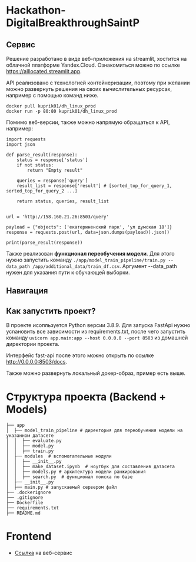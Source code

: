 # Hackathon-DigitalBreakthroughSaintP
## Сервис

Решение разработано в виде веб-приложения на streamlit, хостится на облачной платформе Yandex.Cloud. Ознакомиться можно по ссылке https://alllocated.streamlit.app.

API реализовано с технологией контейнеризации, поэтому при желании можно развернуть решения на своих вычислительных ресурсах, например с помощью команд ниже.
```
docker pull kuprik01/dh_linux_prod
docker run -p 80:80 kuprik01/dh_linux_prod
```
Помимо веб-версии, также можно напрямую обращаться к API, например: 
```python3
import requests
import json

def parse_result(response):
    status = response['status']
    if not status:
        return "Empty result"
    
    queries = response['query']
    result_list = response['result'] # [sorted_top_for_query_1, sorted_top_for_query_2 ...]

    return status, queries, result_list


url = 'http://158.160.21.26:8503/query'

payload = {"objects": ['екатериненский парк', 'ул думская 18']}
response = requests.post(url, data=json.dumps(payload)).json()

print(parse_result(response))
```
Также реализован **функционал переобучения модели**. Для этого нужно запустить команду ```./app/model_train_pipeline/train.py --data_path /app/additional_data/train_df.csv```. Аргумент --data_path нужен для указания пути к обучающей выборки.

## Навигация
## Как запустить проект?
В проекте исопльзуется Python версии 3.8.9.
Для запуска FastApi нужно усnановить все зависимости из requirements.txt, после чего запустить команду ```uvicorn app.main:app --host 0.0.0.0 --port 8503``` из домашней директории проекта. 

Интерфейс fast-api после этого можно открыть по ссылке http://0.0.0.0:8503/docs.

Также можно развернуть локальный докер-образ, пример есть выше.

# Структура проекта (Backend + Models)
```
├── app  
│  ├── model_train_pipeline # директория для переобучения модели на указанном датасете
│  │  ├── evaluate.py  
│  │  ├── model.py  
│  │  ├── train.py  
│  ├── modules  # вспомогательные модули
│  │  ├── __init__.py  
│  │  ├── make_dataset.ipynb  # ноутбук для составления датасета
│  │  ├── models.py # архитектура модели ранжирования
│  │  ├── search.py  # функционал поиска по базе
│  ├── __init__.py  
│  ├── main.py # запускаемый сервером файл
├── .dockerignore  
├── .gitignore  
├── Dockerfile  
├── requirements.txt  
├── README.md  
```
# Frontend
- [Ссылка](https://alllocated.streamlit.app) на веб-сервис
